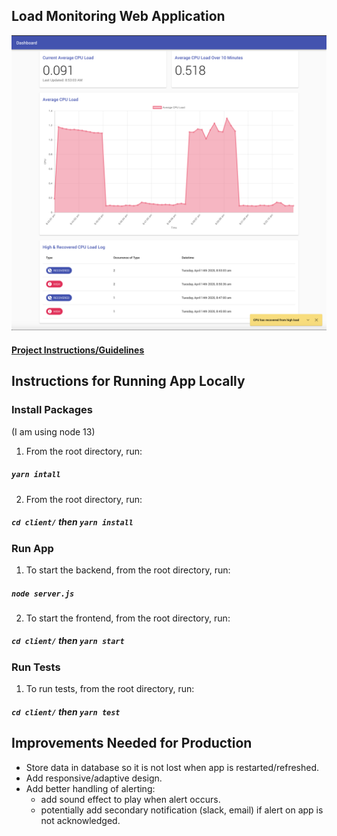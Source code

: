 ## Load Monitoring Web Application
![](screenshot.png)

#### [Project Instructions/Guidelines](Assignment.md)


## Instructions for Running App Locally 
### Install Packages
(I am using node 13)

1) From the root directory, run:
##### `yarn intall`

2) From the root directory, run:
##### `cd client/` then `yarn install`


### Run App
1) To start the backend, from the root directory, run:
##### `node server.js`

2) To start the frontend, from the root directory, run: 
##### `cd client/` then `yarn start`


### Run Tests
1) To run tests, from the root directory, run:
##### `cd client/` then `yarn test`


## Improvements Needed for Production
* Store data in database so it is not lost when app is restarted/refreshed.
* Add responsive/adaptive design.
* Add better handling of alerting:
  - add sound effect to play when alert occurs.
  - potentially add secondary notification (slack, email) if alert on app is not acknowledged.
